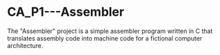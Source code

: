 # CA_P1---Assembler
The "Assembler" project is a simple assembler program written in C that translates assembly code into machine code for a fictional computer architecture.

